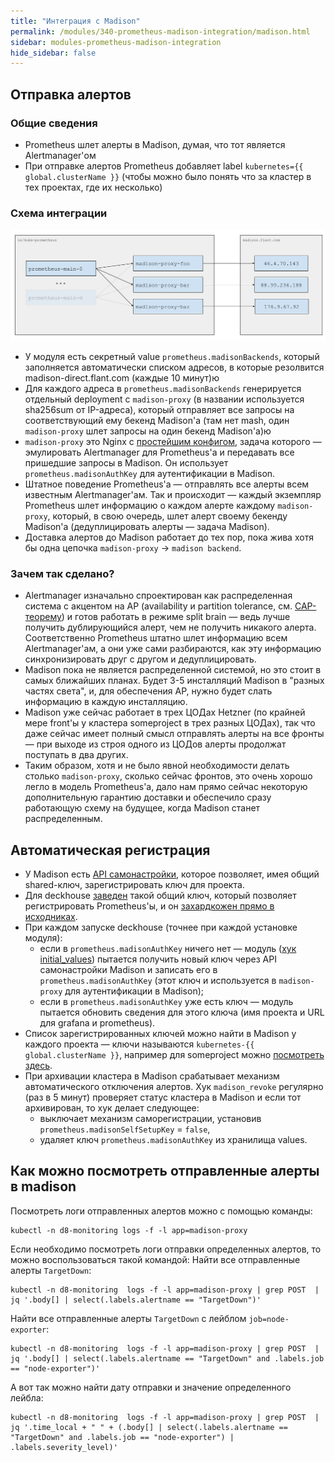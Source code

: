 ```yaml
---
title: "Интеграция с Madison"
permalink: /modules/340-prometheus-madison-integration/madison.html
sidebar: modules-prometheus-madison-integration
hide_sidebar: false
---
```


<!-- Исходник картинок: https://docs.google.com/drawings/d/1KMgawZD4q7jEYP-_g6FvUeJUaT3edro_u6_RsI3ZVvQ/edit -->

Отправка алертов
----------------

### Общие сведения

* Prometheus шлет алерты в Madison, думая, что тот является Alertmanager'ом
* При отправке алертов Prometheus добавляет label `kubernetes={{ global.clusterName }}` (чтобы можно было понять что за кластер в тех проектах, где их несколько)

### Схема интеграции

![](img/madison.png)

* У модуля есть секретный value `prometheus.madisonBackends`, который заполняется автоматически списком адресов, в которые резолвится madison-direct.flant.com (каждые 10 минут)ю
* Для каждого адреса в `prometheus.madisonBackends` генерируется отдельный deployment с `madison-proxy` (в названии используется sha256sum от IP-адреса), который отправляет все запросы на соответствующий ему бекенд Madison'а (там нет mash, один `madison-proxy` шлет запросы на один бекенд Madison'а)ю
* `madison-proxy` это Nginx с [простейшим конфигом](https://github.com/deckhouse/deckhouse/tree/master/modules/340-prometheus-mdison-integration/images/madison-proxy/rootfs/etc/nginx/nginx.tmpl), задача которого — эмулировать Alertmanager для Prometheus'а и передавать все пришедшие запросы в Madison. Он использует `prometheus.madisonAuthKey` для аутентификации в Madison.
* Штатное поведение Prometheus'а — отправлять все алерты всем известным Alertmanager'ам. Так и происходит — каждый экземпляр Prometheus шлет информацию о каждом алерте каждому `madison-proxy`, который, в свою очередь, шлет алерт своему бекенду Madison'а (дедуплицировать алерты — задача Madison).
* Доставка алертов до Madison работает до тех пор, пока жива хотя бы одна цепочка `madison-proxy` -> `madison backend`.

### Зачем так сделано?

* Alertmanager изначально спроектирован как распределенная система с акцентом на AP (availability и partition tolerance, см. [CAP-теорему](https://en.wikipedia.org/wiki/CAP_theorem)) и готов работать в режиме split brain — ведь лучше получить дублирующийся алерт, чем не получить никакого алерта. Соответственно Prometheus штатно шлет информацию всем Alertmanager'ам, а они уже сами разбираются, как эту информацию синхронизировать друг с другом и дедуплицировать.
* Madison пока не является распределенной системой, но это стоит в самых ближайших планах. Будет 3-5 инсталляций Madison в "разных частях света", и, для обеспечения AP, нужно будет слать информацию в каждую инсталляцию.
* Madison уже сейчас работает в трех ЦОДах Hetzner (по крайней мере front'ы у кластера someproject в трех разных ЦОДах), так что даже сейчас имеет полный смысл отправлять алерты на все фронты — при выходе из строя одного из ЦОДов алерты продолжат поступать в два других.
* Таким образом, хотя и не было явной необходимости делать столько `madison-proxy`, сколько сейчас фронтов, это очень хорошо легло в модель Prometheus'а, дало нам прямо сейчас некоторую дополнительную гарантию доставки и обеспечило сразу работающую схему на будущее, когда Madison станет распределенным.

Автоматическая регистрация
--------------------------

* У Madison есть [API самонастройки](https://fox.flant.com/tnt/madison/issues/73), которое позволяет, имея общий shared-ключ, зарегистрировать ключ для проекта.
* Для deckhouse [заведен](https://madison.flant.com/self_setup_keys/***REMOVED***) такой общий ключ, который позволяет регистрировать Prometheus'ы, и он [захардкожен прямо в исходниках](https://github.com/deckhouse/deckhouse/tree/master/modules/340-prometheus-mdison-integration/initial_values).
* При каждом запуске deckhouse (точнее при каждой установке модуля):
    * если в `prometheus.madisonAuthKey` ничего нет — модуль ([хук initial_values](https://github.com/deckhouse/deckhouse/tree/master/modules/340-prometheus-mdison-integration/initial_values)) пытается получить новый ключ через API самонастройки Madison и записать его в `prometheus.madisonAuthKey` (этот ключ и используется в `madison-proxy` для аутентификации в Madison);
    * если в `prometheus.madisonAuthKey` уже есть ключ — модуль пытается обновить сведения для этого ключа (имя проекта и URL для grafana и prometheus).
* Список зарегистрированных ключей можно найти в Madison у каждого проекта — ключи называются `kubernetes-{{ global.clusterName }}`, например для someproject можно [посмотреть здесь](https://madison.flant.com/projects/someproject/prometheus_setups).
* При архивации кластера в Madison срабатывает механизм автоматического отключения алертов. Хук `madison_revoke` регулярно (раз в 5 минут) проверяет статус кластера в Madison и если тот архивирован, то хук делает следующее:
    * выключает механизм саморегистрации, установив `prometheus.madisonSelfSetupKey` = `false`,
    * удаляет ключ `prometheus.madisonAuthKey` из хранилища values.

Как можно посмотреть отправленные алерты в madison
--------------------------------------------------

Посмотреть логи отправленных алертов можно с помощью команды:
```shell
kubectl -n d8-monitoring logs -f -l app=madison-proxy
```

Если необходимо посмотреть логи отправки определенных алертов, то можно воспользоваться такой командой:
Найти все отправленные алерты `TargetDown`:
```shell
kubectl -n d8-monitoring  logs -f -l app=madison-proxy | grep POST  | jq '.body[] | select(.labels.alertname == "TargetDown")'
```

Найти все отправленные алерты `TargetDown` с лейблом `job=node-exporter`:
```shell
kubectl -n d8-monitoring  logs -f -l app=madison-proxy | grep POST  | jq '.body[] | select(.labels.alertname == "TargetDown" and .labels.job == "node-exporter")'
```

А вот так можно найти дату отправки и значение определенного лейбла:
```shell
kubectl -n d8-monitoring  logs -f -l app=madison-proxy | grep POST  | jq '.time_local + " " + (.body[] | select(.labels.alertname == "TargetDown" and .labels.job == "node-exporter") | .labels.severity_level)'
```
